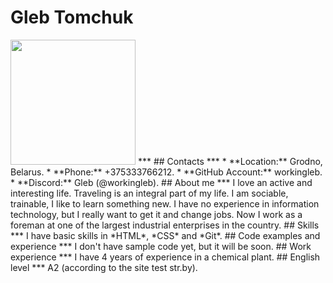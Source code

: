 # Gleb Tomchuk
<img src="https://sun9-79.userapi.com/impg/pR0JaOWKpvtlvQAOs_KAIQKFQG2ufJtlAMgH2w/xWvKVZUTs28.jpg?size=960x1280&quality=95&sign=141fadc1199f85a267081bf684de1562&type=album" height="200px" widht="200">
***
## Contacts
***
* **Location:** Grodno, Belarus.
* **Phone:** +375333766212.
* **GitHub Account:** workingleb.
* **Discord:** Gleb (@workingleb).
## About me
***
I love an active and interesting life. Traveling is an integral part of my life. I am sociable, trainable, I like to learn something new. I have no experience in information technology, but I really want to get it and change jobs. Now I work as a foreman at one of the largest industrial enterprises in the country.
## Skills
***
I have basic skills in *HTML*, *CSS* and *Git*.
## Code examples and experience
***
I don't have sample code yet, but it will be soon.
## Work experience
***
I have 4 years of experience in a chemical plant.
## English level
***
А2 (according to the site test str.by).